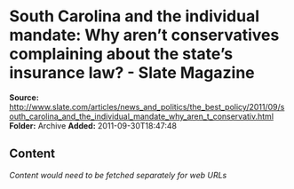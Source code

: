 # South Carolina and the individual mandate: Why aren’t conservatives complaining about the state’s insurance law? - Slate Magazine

**Source:** http://www.slate.com/articles/news_and_politics/the_best_policy/2011/09/south_carolina_and_the_individual_mandate_why_aren_t_conservativ.html
**Folder:** Archive
**Added:** 2011-09-30T18:47:48




## Content
*Content would need to be fetched separately for web URLs*
